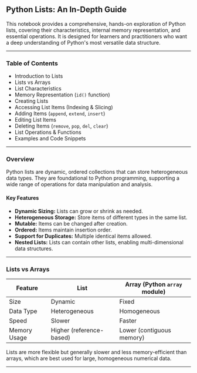 
## Python Lists: An In-Depth Guide

This notebook provides a comprehensive, hands-on exploration of Python lists, covering their characteristics, internal memory representation, and essential operations. It is designed for learners and practitioners who want a deep understanding of Python's most versatile data structure.

---

### Table of Contents

- Introduction to Lists
- Lists vs Arrays
- List Characteristics
- Memory Representation (`id()` function)
- Creating Lists
- Accessing List Items (Indexing & Slicing)
- Adding Items (`append`, `extend`, `insert`)
- Editing List Items
- Deleting Items (`remove`, `pop`, `del`, `clear`)
- List Operations & Functions
- Examples and Code Snippets

---

### Overview

Python lists are dynamic, ordered collections that can store heterogeneous data types. They are foundational to Python programming, supporting a wide range of operations for data manipulation and analysis.

#### Key Features

- **Dynamic Sizing:** Lists can grow or shrink as needed.
- **Heterogeneous Storage:** Store items of different types in the same list.
- **Mutable:** Items can be changed after creation.
- **Ordered:** Items maintain insertion order.
- **Support for Duplicates:** Multiple identical items allowed.
- **Nested Lists:** Lists can contain other lists, enabling multi-dimensional data structures.

---

### Lists vs Arrays

| Feature                  | List                               | Array (Python `array` module)      |
|--------------------------|------------------------------------|------------------------------------|
| Size                     | Dynamic                            | Fixed                              |
| Data Type                | Heterogeneous                      | Homogeneous                        |
| Speed                    | Slower                             | Faster                             |
| Memory Usage             | Higher (reference-based)           | Lower (contiguous memory)          |

Lists are more flexible but generally slower and less memory-efficient than arrays, which are best used for large, homogeneous numerical data.

---